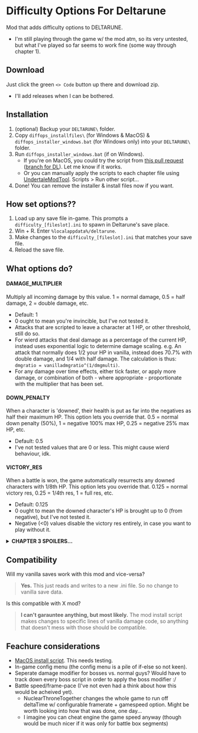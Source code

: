 # Difficulty Options For Deltarune
Mod that adds difficulty options to DELTARUNE.
 - I'm still playing through the game w/ the mod atm, so its very untested, but what I've played so far seems to work fine (some way through chapter 1).

## Download
Just click the green `<> Code` button up there and download zip.
 - I'll add releases when I can be bothered.

## Installation
1. (optional) Backup your `DELTARUNE\` folder.
2. Copy `diffops_installfiles\` (for Windows & MacOS) & `diffops_installer_windows.bat` (for Windows only) into your `DELTARUNE\` folder.
4. Run `diffops_installer_windows.bat` (if on Windows).
   - If you're on MacOS, you could try the script from [this pull request](https://github.com/Emmehehe/DifficultyOptionsForDeltarune/pull/2) ([branch for DL](https://github.com/Emmehehe/DifficultyOptionsForDeltarune/tree/add-installer-for-macos)). Let me know if it works.
   - Or you can manually apply the scripts to each chapter file using [UndertaleModTool](https://github.com/UnderminersTeam/UndertaleModTool/releases). Scripts > Run other script...
5. Done! You can remove the installer & install files now if you want.

## How set options??
1. Load up any save file in-game. This prompts a `difficulty_[fileslot].ini` to spawn in Deltarune's save place.
2. Win + R. Enter `%localappdata%/deltarune`.
3. Make changes to the `difficulty_[fileslot].ini` that matches your save file.
4. Reload the save file.

## What options do?
#### DAMAGE_MULTIPLIER
Multiply all incoming damage by this value. 1 = normal damage, 0.5 = half damage, 2 = double damage, etc.
- Default: 1
- 0 ought to mean you're invincible, but I've not tested it.
- Attacks that are scripted to leave a character at 1 HP, or other threshold, still do so.
- For wierd attacks that deal damage as a percentage of the current HP, instead uses exponential logic to determine damage scaling. e.g. An attack that normally does 1/2 your HP in vanilla, instead does 70.7% with double damage, and 1/4 with half damage. The calculation is thus: `dmgratio = vanilladmgratio^(1/dmgmulti)`.
- For any damage over time effects, either tick faster, or apply more damage, or combination of both - where appropriate - proportionate with the multiplier that has been set.

#### DOWN_PENALTY
When a character is 'downed', their health is put as far into the negatives as half their maximum HP. This option lets you override that. 0.5 = normal down penalty (50%), 1 = negative 100% max HP, 0.25 = negative 25% max HP, etc.
- Default: 0.5
- I've not tested values that are 0 or less. This might cause wierd behaviour, idk.

#### VICTORY_RES
When a battle is won, the game automatically resurrects any downed characters with 1/8th HP. This option lets you override that. 0.125 = normal victory res, 0.25 = 1/4th res, 1 = full res, etc.
- Default: 0.125
- 0 ought to mean the downed character's HP is brought up to 0 (from negative), but I've not tested it.
- Negative (<0) values disable the victory res entirely, in case you want to play without it.

<details> 
  <summary><strong>CHAPTER 3 SPOILERS...</strong></summary>

  > #### BATTLEBOARD_DAMAGE_MULTIPLIER
  > Multiplier for the damage in the chapter 3 game boards. 1 = normal damage, 0.5 = half damage, 2 = double damage, etc.
  > - Warning: This entire option hasn't been tested yet!
  > - Only shows up in the config file after loading a save file in chapter 3.
  > - Default: -1
  > - Negative (<0) value = Just use the same multiplier as DAMAGE_MULTIPLIER.
  > - Attacks that are scripted to leave a character at 1 HP, or other threshold, still do so.
</details>

## Compatibility
Will my vanilla saves work with this mod and vice-versa?
> **Yes.**
> This just reads and writes to a new .ini file. So no change to vanilla save data.

Is this compatible with X mod?
> **I can't garauntee anything, but most likely.**
> The mod install script makes changes to specific lines of vanilla damage code, so anything that doesn't mess with those should be compatible.

## Feachure considerations
 - [MacOS install script](https://github.com/Emmehehe/DifficultyOptionsForDeltarune/pull/2). This needs testing.
 - In-game config menu (the config menu is a pile of if-else so not keen).
 - Seperate damage modifier for bosses vs. normal guys? Would have to track down every boss script in order to apply the boss modifier :/
 - Battle speed/frame-pace (I've not even had a think about how this would be acheived yet).
   - NuclearThroneTogether changes the whole game to run off deltaTime w/ configurable framerate + gamespeed option. Might be worth looking into how that was done, one day...
   - I imagine you can cheat engine the game speed anyway (though would be much nicer if it was only for battle box segments)
